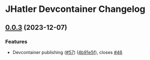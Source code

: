 # JHatler Devcontainer Changelog

## [0.0.3](https://github.com/jhatler/jhatler/compare/devcontainer-v0.0.2...devcontainer-v0.0.3) (2023-12-07)


### Features

* Devcontainer publishing ([#57](https://github.com/jhatler/jhatler/issues/57)) ([4b91e5f](https://github.com/jhatler/jhatler/commit/4b91e5f4a62fe5053b7cdd0c7ba54258c65513e4)), closes [#46](https://github.com/jhatler/jhatler/issues/46)
